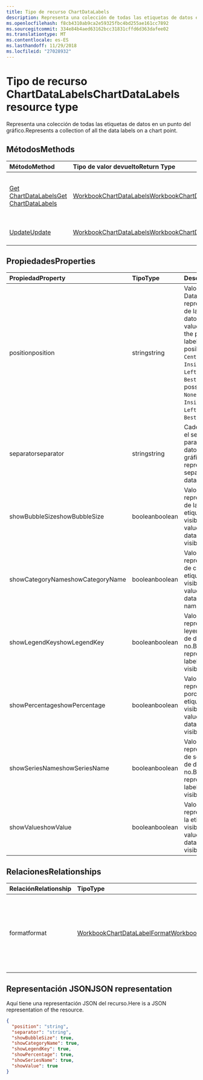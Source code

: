 ```yaml
---
title: Tipo de recurso ChartDataLabels
description: Representa una colección de todas las etiquetas de datos en un punto del gráfico.
ms.openlocfilehash: f8cb4310ab9ca2e59325fbc4bd255ae161cc7892
ms.sourcegitcommit: 334e84b4aed63162bcc31831cffd6d363dafee02
ms.translationtype: MT
ms.contentlocale: es-ES
ms.lasthandoff: 11/29/2018
ms.locfileid: "27028932"
---
```

# <a name="chartdatalabels-resource-type"></a><span data-ttu-id="92209-103">Tipo de recurso ChartDataLabels</span><span class="sxs-lookup"><span data-stu-id="92209-103">ChartDataLabels resource type</span></span>

<span data-ttu-id="92209-104">Representa una colección de todas las etiquetas de datos en un punto del gráfico.</span><span class="sxs-lookup"><span data-stu-id="92209-104">Represents a collection of all the data labels on a chart point.</span></span>


## <a name="methods"></a><span data-ttu-id="92209-105">Métodos</span><span class="sxs-lookup"><span data-stu-id="92209-105">Methods</span></span>

| <span data-ttu-id="92209-106">Método</span><span class="sxs-lookup"><span data-stu-id="92209-106">Method</span></span>           | <span data-ttu-id="92209-107">Tipo de valor devuelto</span><span class="sxs-lookup"><span data-stu-id="92209-107">Return Type</span></span>    |<span data-ttu-id="92209-108">Descripción</span><span class="sxs-lookup"><span data-stu-id="92209-108">Description</span></span>|
|:---------------|:--------|:----------|
|[<span data-ttu-id="92209-109">Get ChartDataLabels</span><span class="sxs-lookup"><span data-stu-id="92209-109">Get ChartDataLabels</span></span>](../api/chartdatalabels-get.md) | [<span data-ttu-id="92209-110">WorkbookChartDataLabels</span><span class="sxs-lookup"><span data-stu-id="92209-110">WorkbookChartDataLabels</span></span>](chartdatalabels.md) |<span data-ttu-id="92209-111">Lee las propiedades y relaciones del objeto chartDataLabels.</span><span class="sxs-lookup"><span data-stu-id="92209-111">Read properties and relationships of chartDataLabels object.</span></span>|
|[<span data-ttu-id="92209-112">Update</span><span class="sxs-lookup"><span data-stu-id="92209-112">Update</span></span>](../api/chartdatalabels-update.md) | [<span data-ttu-id="92209-113">WorkbookChartDataLabels</span><span class="sxs-lookup"><span data-stu-id="92209-113">WorkbookChartDataLabels</span></span>](chartdatalabels.md) |<span data-ttu-id="92209-114">Actualiza el objeto ChartDataLabels.</span><span class="sxs-lookup"><span data-stu-id="92209-114">Update ChartDataLabels object.</span></span> |

## <a name="properties"></a><span data-ttu-id="92209-115">Propiedades</span><span class="sxs-lookup"><span data-stu-id="92209-115">Properties</span></span>
| <span data-ttu-id="92209-116">Propiedad</span><span class="sxs-lookup"><span data-stu-id="92209-116">Property</span></span>     | <span data-ttu-id="92209-117">Tipo</span><span class="sxs-lookup"><span data-stu-id="92209-117">Type</span></span>   |<span data-ttu-id="92209-118">Descripción</span><span class="sxs-lookup"><span data-stu-id="92209-118">Description</span></span>|
|:---------------|:--------|:----------|
|<span data-ttu-id="92209-119">position</span><span class="sxs-lookup"><span data-stu-id="92209-119">position</span></span>|<span data-ttu-id="92209-120">string</span><span class="sxs-lookup"><span data-stu-id="92209-120">string</span></span>|<span data-ttu-id="92209-121">Valor de DataLabelPosition que representa la posición de la etiqueta de datos.</span><span class="sxs-lookup"><span data-stu-id="92209-121">DataLabelPosition value that represents the position of the data label.</span></span> <span data-ttu-id="92209-122">Los valores posibles son: `None`, `Center`, `InsideEnd`, `InsideBase`, `OutsideEnd`, `Left`, `Right`, `Top`, `Bottom`, `BestFit`, `Callout`.</span><span class="sxs-lookup"><span data-stu-id="92209-122">The possible values are: `None`, `Center`, `InsideEnd`, `InsideBase`, `OutsideEnd`, `Left`, `Right`, `Top`, `Bottom`, `BestFit`, `Callout`.</span></span>|
|<span data-ttu-id="92209-123">separator</span><span class="sxs-lookup"><span data-stu-id="92209-123">separator</span></span>|<span data-ttu-id="92209-124">string</span><span class="sxs-lookup"><span data-stu-id="92209-124">string</span></span>|<span data-ttu-id="92209-125">Cadena que representa el separador empleado para las etiquetas de datos de un gráfico.</span><span class="sxs-lookup"><span data-stu-id="92209-125">String representing the separator used for the data labels on a chart.</span></span>|
|<span data-ttu-id="92209-126">showBubbleSize</span><span class="sxs-lookup"><span data-stu-id="92209-126">showBubbleSize</span></span>|<span data-ttu-id="92209-127">boolean</span><span class="sxs-lookup"><span data-stu-id="92209-127">boolean</span></span>|<span data-ttu-id="92209-128">Valor booleano que representa si el tamaño de la burbuja de la etiqueta de datos es visible o no.</span><span class="sxs-lookup"><span data-stu-id="92209-128">Boolean value representing if the data label bubble size is visible or not.</span></span>|
|<span data-ttu-id="92209-129">showCategoryName</span><span class="sxs-lookup"><span data-stu-id="92209-129">showCategoryName</span></span>|<span data-ttu-id="92209-130">boolean</span><span class="sxs-lookup"><span data-stu-id="92209-130">boolean</span></span>|<span data-ttu-id="92209-131">Valor booleano que representa si el nombre de categoría de la etiqueta de datos es visible o no.</span><span class="sxs-lookup"><span data-stu-id="92209-131">Boolean value representing if the data label category name is visible or not.</span></span>|
|<span data-ttu-id="92209-132">showLegendKey</span><span class="sxs-lookup"><span data-stu-id="92209-132">showLegendKey</span></span>|<span data-ttu-id="92209-133">boolean</span><span class="sxs-lookup"><span data-stu-id="92209-133">boolean</span></span>|<span data-ttu-id="92209-134">Valor booleano que representa si la clave de leyenda de la etiqueta de datos es visible o no.</span><span class="sxs-lookup"><span data-stu-id="92209-134">Boolean value representing if the data label legend key is visible or not.</span></span>|
|<span data-ttu-id="92209-135">showPercentage</span><span class="sxs-lookup"><span data-stu-id="92209-135">showPercentage</span></span>|<span data-ttu-id="92209-136">boolean</span><span class="sxs-lookup"><span data-stu-id="92209-136">boolean</span></span>|<span data-ttu-id="92209-137">Valor booleano que representa si el porcentaje de la etiqueta de datos es visible o no.</span><span class="sxs-lookup"><span data-stu-id="92209-137">Boolean value representing if the data label percentage is visible or not.</span></span>|
|<span data-ttu-id="92209-138">showSeriesName</span><span class="sxs-lookup"><span data-stu-id="92209-138">showSeriesName</span></span>|<span data-ttu-id="92209-139">boolean</span><span class="sxs-lookup"><span data-stu-id="92209-139">boolean</span></span>|<span data-ttu-id="92209-140">Valor booleano que representa si el nombre de serie de la etiqueta de datos es visible o no.</span><span class="sxs-lookup"><span data-stu-id="92209-140">Boolean value representing if the data label series name is visible or not.</span></span>|
|<span data-ttu-id="92209-141">showValue</span><span class="sxs-lookup"><span data-stu-id="92209-141">showValue</span></span>|<span data-ttu-id="92209-142">boolean</span><span class="sxs-lookup"><span data-stu-id="92209-142">boolean</span></span>|<span data-ttu-id="92209-143">Valor booleano que representa si el valor de la etiqueta de datos es visible o no.</span><span class="sxs-lookup"><span data-stu-id="92209-143">Boolean value representing if the data label value is visible or not.</span></span>|

## <a name="relationships"></a><span data-ttu-id="92209-144">Relaciones</span><span class="sxs-lookup"><span data-stu-id="92209-144">Relationships</span></span>
| <span data-ttu-id="92209-145">Relación</span><span class="sxs-lookup"><span data-stu-id="92209-145">Relationship</span></span> | <span data-ttu-id="92209-146">Tipo</span><span class="sxs-lookup"><span data-stu-id="92209-146">Type</span></span>   |<span data-ttu-id="92209-147">Descripción</span><span class="sxs-lookup"><span data-stu-id="92209-147">Description</span></span>|
|:---------------|:--------|:----------|
|<span data-ttu-id="92209-148">format</span><span class="sxs-lookup"><span data-stu-id="92209-148">format</span></span>|[<span data-ttu-id="92209-149">WorkbookChartDataLabelFormat</span><span class="sxs-lookup"><span data-stu-id="92209-149">WorkbookChartDataLabelFormat</span></span>](chartdatalabelformat.md)|<span data-ttu-id="92209-p102">Representa el formato de las etiquetas de datos del gráfico, que incluye el formato de relleno y de fuente. Solo lectura.</span><span class="sxs-lookup"><span data-stu-id="92209-p102">Represents the format of chart data labels, which includes fill and font formatting. Read-only.</span></span>|

## <a name="json-representation"></a><span data-ttu-id="92209-152">Representación JSON</span><span class="sxs-lookup"><span data-stu-id="92209-152">JSON representation</span></span>

<span data-ttu-id="92209-153">Aquí tiene una representación JSON del recurso.</span><span class="sxs-lookup"><span data-stu-id="92209-153">Here is a JSON representation of the resource.</span></span>

<!--{
  "blockType": "resource",
  "baseType": "microsoft.graph.entity",
  "optionalProperties": [],
  "@odata.type": "microsoft.graph.workbookChartDataLabels"
}-->

```json
{
  "position": "string",
  "separator": "string",
  "showBubbleSize": true,
  "showCategoryName": true,
  "showLegendKey": true,
  "showPercentage": true,
  "showSeriesName": true,
  "showValue": true
}

```

<!-- uuid: 8fcb5dbc-d5aa-4681-8e31-b001d5168d79
2015-10-25 14:57:30 UTC -->
<!-- {
  "type": "#page.annotation",
  "description": "ChartDataLabels resource",
  "keywords": "",
  "section": "documentation",
  "tocPath": ""
}-->